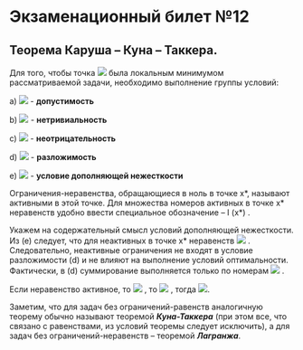 # Экзаменационный билет №12
## Теорема Каруша – Куна – Таккера.

Для того, чтобы точка ![](https://latex.codecogs.com/svg.latex?x^{*}) была локальным минимумом рассматриваемой задачи, необходимо выполнение группы условий:

a) ![](https://latex.codecogs.com/svg.latex?x^{*}\in&space;D) - **допустимость**

b) ![](<https://latex.codecogs.com/svg.latex?\exists(\lambda_{0}^{*},\lambda_{1}^{*},\dots\lambda_{N}^{*},\mu_{1}^{*},\mu_{2}^{*},\dots\mu_{M}^{*})\neq0>) - **нетривиальность**

c) ![](https://latex.codecogs.com/svg.latex?\lambda_{0}^{*}\geqslant0,\lambda_{1}^{*}\geqslant0,\dots\lambda_{N}^{*}\geqslant0) - **неотрицательность**

d) ![](<https://latex.codecogs.com/svg.latex?-\lambda_{0}^{*}\bigtriangledown&space;Q(x^{*})=\sum_{i=1}^{N}\lambda_{i}^{*}\bigtriangledown&space;g_{i}(x^{*})+\sum_{j=1}^{M}\mu_{j}^{*}\bigtriangledown&space;h(x^{*})>) - **разложимость**

e) ![](<https://latex.codecogs.com/svg.latex?\lambda_{i}^{*}g_{i}(x^{*})=0,(i\in1,...,N)>) - **условие дополняющей нежесткости**

Ограничения-неравенства, обращающиеся в ноль в точке x*, называют активными в этой точке. Для множества номеров активных в точке x* неравенств удобно ввести специальное обозначение – I (x*) .

Укажем на содержательный смысл условий дополняющей нежесткости. Из (е) следует, что для неактивных в точке x* неравенств ![](https://latex.codecogs.com/svg.latex?\lambda_{i}=0) . Следовательно, неактивные ограничения не входят в условие разложимости (d) и не влияют на выполнение условий оптимальности. Фактически, в (d) суммирование выполняется только по номерам ![](https://latex.codecogs.com/svg.latex?i\in&space;I(x^{*})) .

Если неравенство активное, то ![](https://latex.codecogs.com/svg.latex?g_{i}(x^{*})=0) , то ![](https://latex.codecogs.com/svg.latex?g_{r}(x^{*})<0) , тогда ![](https://latex.codecogs.com/svg.latex?\lambda&space;_{r}^{*}=0).

Заметим, что для задач без ограничений-равенств аналогичную теорему обычно называют теоремой **_Куна-Таккера_** (при этом все, что связано с равенствами, из условий теоремы следует исключить), а для задач без ограничений-неравенств – теоремой **_Лагранжа_**.